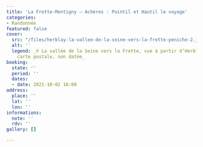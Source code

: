 ```yaml
---
title: 'La Frette-Montigny – Achères : Pointil et Hautil le voyage'
categories:
- Randonnée
featured: false
cover:
  src: "/files/herblay-la-vallee-de-la-seine-vers-la-frette-peniche-2.jpg"
  alt: ''
  legend: _© La vallée de la Seine vers la Frette, vue à partir d’Herblay, ancienne
    carte postale, non datée_
booking:
  state: ''
  period: ''
  dates:
  - date: 2021-10-02 18:00
address:
  place: ''
  lat: ''
  lon: ''
informations:
  note: ''
  rdv: ''
gallery: []

---
```

